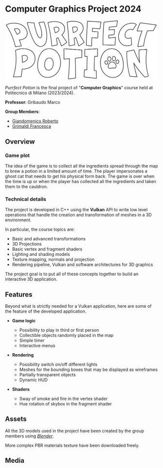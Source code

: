 # Computer Graphics Project 2024

![logo](github/assets/logo.png)

_Purrfect Potion_ is the final project of "**Computer Graphics**" course held at Politecnico di Milano (2023/2024).

**Professor**: Gribaudo Marco

**Group Members**:

- [Giandomenico Roberto](https://github.com/robertogiandomenico)
- [Grimaldi Francesca](https://github.com/FrancescaGrimaldi)

## Overview

### Game plot

The idea of the game is to collect all the ingredients spread through the map to brew a potion in a limited amount of time.
The player impersonates a ghost cat that needs to get his physical form back.
The game is over when the time is up or when the player has collected all the ingredients and taken them to the cauldron.

### Technical details

The project is developed in C++ using the **Vulkan** API to write low level operations that handle the creation and transformation of meshes in a 3D environment.

In particular, the course topics are:
- Basic and advanced transformations
- 3D Projections
- Basic vertex and fragment shaders
- Lighting and shading models
- Texture mapping, normals and projection
- Rendering pipeline, Vulkan and software architectures for 3D graphics

The project goal is to put all of these concepts together to build an interactive 3D application.

## Features

Beyond what is strictly needed for a Vulkan application, here are some of the feature of the developed application.

- **Game logic**			
  - Possibility to play in third or first person
  - Collectible objects randomly placed in the map
  - Simple timer
  - Interactive menus

- **Rendering**
  - Possibility switch on/off different lights
  - Meshes for the bounding boxes that may be displayed as wireframes
  - Partially transparent objects
  - Dynamic HUD

- **Shaders**
  - Sway of smoke and fire in the vertex shader
  - Hue rotation of skybox in the fragment shader

## Assets

All the 3D models used in the project have been created by the group members using [_Blender_](https://www.blender.org).

More complex PBR materials texture have been downloaded freely.

## Media

